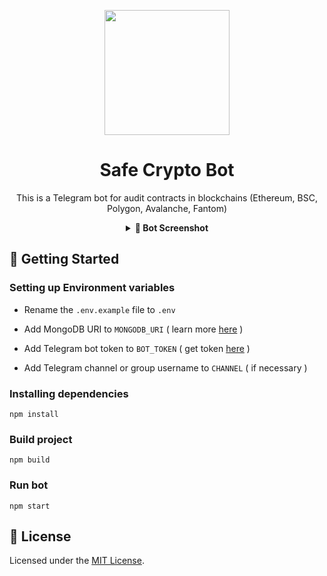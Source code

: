 <p align="center">
  <a href="https://t.me/SmartSafeCryptoBot">
    <img src="https://img.shields.io/badge/-Open_in_Telegram-26A5E4?logo=Telegram&logoColor=white" width="200" />
  </a>
</p>

<h1 align="center">
  Safe Crypto Bot
</h1>

<p align="center">
  This is a Telegram bot for audit contracts in blockchains (Ethereum, BSC, Polygon, Avalanche, Fantom)
</p>

<details align="center">
  <summary><strong>📱 Bot Screenshot</strong></summary>
  <img src="https://i.postimg.cc/MZjxGRyp/Example.png" />
</details>

## 🚀 Getting Started

### Setting up Environment variables

- Rename the `.env.example` file to `.env`

- Add MongoDB URI to `MONGODB_URI` ( learn more [here](https://www.mongodb.com/docs/drivers/node/current/fundamentals/connection/connect) )

- Add Telegram bot token to `BOT_TOKEN` ( get token [here](https://t.me/BotFather) )

- Add Telegram channel or group username to `CHANNEL` ( if necessary )

### Installing dependencies

```
npm install
```

### Build project

```
npm build
```

### Run bot

```
npm start
```

## 📝 License

Licensed under the [MIT License](./LICENSE).
